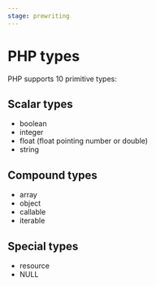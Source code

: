 ```yaml
---
stage: prewriting
---
```


# PHP types

PHP supports 10 primitive types:

## Scalar types

* boolean
* integer
* float (float pointing number or double)
* string

## Compound types

* array
* object
* callable
* iterable

## Special types

* resource
* NULL
